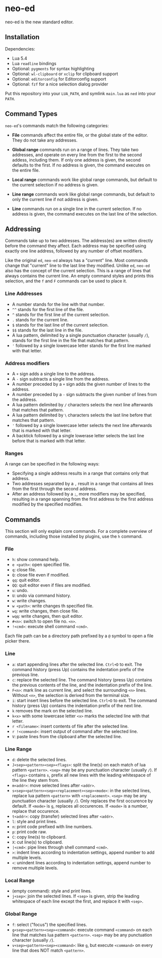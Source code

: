 # neo-ed

neo-ed is the new standard editor.

## Installation

Dependencies:

- Lua 5.4
- Lua `readline` bindings
- Optional: `pygments` for syntax highlighting
- Optional: `wl-clipboard` or `xclip` for clipboard support
- Optional: `editorconfig` for Editorconfig support
- Optional: `fzf` for a nice selection dialog provider

Put this repository into your `LUA_PATH`, and symlink `main.lua` as `ned` into your `PATH`.

## Command Types

`neo-ed`'s commands match the following categories:

- **File** commands affect the entire file, or the global state of the editor.
  They do not take any addresses.

- **Global range** commands run on a range of lines.
  They take two addresses, and operate on every line from the first to the second addess, including them.
  If only one address is given, the second defaults to the first.
  If no address is given, the command executes on the entire file.

- **Local range** commands work like global range commands, but default to the current selection if no address is given.

- **Line range** commands work like global range commands, but default to only the current line if not address is given.

- **Line** commands run on a single line in the current selection.
  If no address is given, the command executes on the last line of the selection.

## Addressing

Commands take up to two addresses.
The address(es) are written directly before the command they affect.
Each address may be specified using exactly one line address, followed by any number of offset modifiers.

Like the original `ed`, `neo-ed` always has a "current" line.
Most commands change that "current" line to the last line they modified.
Unlike `ed`, `neo-ed` also has the concept of the current selection.
This is a range of lines that always contains the current line.
An empty command styles and prints this selection, and the `f` and `F` commands can be used to place it.

### Line Addresses

- A number stands for the line with that number.
- `^^` stands for the first line of the file.
- `^` stands for the first line of the current selection.
- `.` stands for the current line.
- `$` stands for the last line of the current selection.
- `$$` stands for the last line in the file.
- A lua pattern, delimited by a single punctuation character (usually `/`), stands for the first line in the file that matches that pattern.
- `'` followed by a single lowercase letter stands for the first line marked with that letter.

### Address modifiers

- A `+` sign adds a single line to the address.
- A `-` sign subtracts a single line from the address.
- A number preceded by a `+` sign adds the given number of lines to the address.
- A number preceded by a `-` sign subtracts the given number of lines from the address.
- A lua pattern delimited by `/` characters selects the next line afterwards that matches that pattern.
- A lua pattern delimited by `\` characters selects the last line before that matches that pattern.
- `'` followed by a single lowercase letter selects the next line afterwards that is marked with that letter.
- A backtick followed by a single lowerase letter selects the last line before that is marked with that letter.

### Ranges

A range can be specified in the following ways:

- Specifying a single address results in a range that contains only that address.
- Two addresses separated by a `,` result in a range that contains all lines from the first through the second address.
- After an address followed by a `;`, more modifiers may be specified, resulting in a range spanning from the first address to the first address modified by the specified modifies.

## Commands

This section will only explain core commands.
For a complete overview of commands, including those installed by plugins, use the `h` command.

### File

- `h`: show command help.
- `e <path>`: open specified file.
- `q`: close file.
- `Q`: close file even if modified.
- `qq`: quit editor.
- `QQ`: quit editor even if files are modified.
- `u`: undo.
- `U`: undo via command history.
- `w`: write changes.
- `w <path>`: write changes th specified file.
- `wq`: write changes, then close file.
- `wqq`: write changes, then quit editor.
- `#<n>`: switch to open file no. `<n>`.
- `!<cmd>`: execute shell command `<cmd>`.

Each file path can be a directory path prefixed by a `@` symbol to open a file picker there.

### Line

- `a`: start appending lines after the selected line.
  `Ctrl+D` to exit.
  The command history (press Up) contains the indentation prefix of the previous line.
- `c`: replace the selected line.
  The command history (press Up) contains the previous contents of the line, and the indentation prefix of the line.
- `F<n>`: mark line as current line, and select the surrounding `<n>` lines.
  Without `<n>`, the selection is derived from the terminal size.
- `i`: start insert lines before the selected line.
  `Ctrl+D` to exit.
  The command history (press Up) contains the indentation prefix of the next line.
- `k` removes the mark on the selected line.
- `k<x>` with some lowercase letter `<x>` marks the selected line with that letter.
- `r <filename>`: insert contents of file after the selected line.
- `r !<command>`: insert output of command after the selected line.
- `V`: paste lines from the clipboard after the selected line.

### Line Range

- `d`: delete the selected lines.
- `J<sep><pattern><sep><flags>`: split the line(s) on each match of lua pattern `<pattern>`.
  `<sep>` may be any punctuation character (usually `/`).
  If `<flags>` contains `s`, prefix all new lines with the leading whitespace of the line they stem from.
- `m<addr>`: move selected lines after `<addr>`.
- `s<sep><pattern><sep><replacement><sep><mode>`: in the selected lines, replace lua pattern `<pattern>` with `<replacement>`.
  `<sep>` may be any punctuation character (usually `/`).
  Only replaces the first occurence by default.
  If `<mode>` is `g`, replaces all occurences.
  If `<mode>` is a number, replace that occurence.
- `t<addr>`: copy (transfer) selected lines after `<addr>`.
- `l`: style and print lines.
- `n`: print code prefixed with line numbers.
- `p`: print code raw.
- `C`: copy line(s) to clipboard.
- `X`: cut line(s) to clipboard.
- `|<cmd>`: pipe lines through shell command `<cmd>`.
- `>`: indent lines according to indentation settings, append number to add multiple levels.
- `<`: unindent lines according to indentation settings, append number to remove multiple levels.

### Local Range

- (empty command): style and print lines.
- `j<sep>`: join the selected lines.
  If `<sep>` is given, strip the leading whitespace of each line except the first, and replace it with `<sep>`.

### Global Range

- `f`: select ("focus") the specified lines.
- `g<sep><pattern><sep><command>`: execute command `<command>` on each line that matches lua pattern `<pattern>`.
  `<sep>` may be any punctuation character (usually `/`).
- `v<sep><pattern><sep><command>`: like `g`, but execute `<command>` on every line that does NOT match `<pattern>`.
